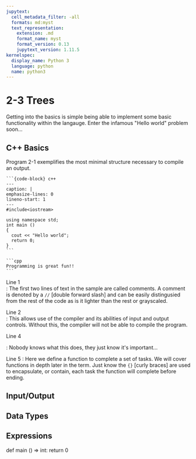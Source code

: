 ```yaml
---
jupytext:
  cell_metadata_filter: -all
  formats: md:myst
  text_representation:
    extension: .md
    format_name: myst
    format_version: 0.13
    jupytext_version: 1.11.5
kernelspec:
  display_name: Python 3
  language: python
  name: python3
---
```


# 2-3 Trees

Getting into the basics is simple being able to implement some basic functionality within the langauge. Enter the infamous "Hello world" problem soon...

## C++ Basics

Program 2-1 exemplifies the most minimal structure necessary to compile an output.

````{admonition} A simple C++ program
```{code-block} c++
---
caption: | 
emphasize-lines: 0
lineno-start: 1
---
#include<iostream>

using namespace std;
int main ()
{
  cout << "Hello world";
  return 0;
}
```  

```cpp
Programming is great fun!!
```
````  

Line 1  
: The first two lines of text in the sample are called comments. A comment is denoted by a `//` [double forward slash] and can be easily distingusied from the rest of the code as is it lighter than the rest or grayscaled.

Line 2  
: This allows use of the compiler and its abilities of input and output controls. Without this, the compiler will not be able to compile the program.

Line 4  
<!-- TODO: CHANGE THIS TO A NON-BULLSHIT DESCRIPTION -->
: Nobody knows what this does, they just know it's important...

Line 5
: Here we define a function to complete a set of tasks. We will cover functions in depth later in the term. Just know the `{}` [curly braces] are used to encapsulate, or contain, each task the function will complete before ending.

## Input/Output



## Data Types



## Expressions

<!-- 
With MyST Markdown, you can define code cells with a directive like so:

```{code-cell}
print(2 + 2)
```

When your book is built, the contents of any `{code-cell}` blocks will be
executed with your default Jupyter kernel, and their outputs will be displayed
in-line with the rest of your content.

```{seealso}
Jupyter Book uses [Jupytext](https://jupytext.readthedocs.io/en/latest/) to convert text-based files to notebooks, and can support [many other text-based notebook files](https://jupyterbook.org/file-types/jupytext.html).
```

## Create a notebook with MyST Markdown

MyST Markdown notebooks are defined by two things:

1. YAML metadata that is needed to understand if / how it should convert text files to notebooks (including information about the kernel needed).
   See the YAML at the top of this page for example.
2. The presence of `{code-cell}` directives, which will be executed with your book.

That's all that is needed to get started!

## Quickly add YAML metadata for MyST Notebooks

If you have a markdown file and you'd like to quickly add YAML metadata to it, so that Jupyter Book will treat it as a MyST Markdown Notebook, run the following command:

```
jupyter-book myst init path/to/markdownfile.md
``` -->


def main () => int:
  return 0